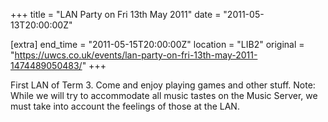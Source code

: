 +++
title = "LAN Party on Fri 13th May 2011"
date = "2011-05-13T20:00:00Z"

[extra]
end_time = "2011-05-15T20:00:00Z"
location = "LIB2"
original = "https://uwcs.co.uk/events/lan-party-on-fri-13th-may-2011-1474489050483/"
+++

First LAN of Term 3. Come and enjoy playing games and other stuff. Note: While we will try to accommodate all music tastes on the Music Server, we must take into account the feelings of those at the LAN.

